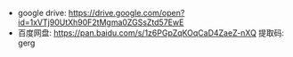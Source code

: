 * google drive: https://drive.google.com/open?id=1xVTj90UtXh90F2tMgma0ZGSsZtd57EwE
* 百度网盘: https://pan.baidu.com/s/1z6PGpZqKOqCaD4ZaeZ-nXQ 提取码: gerg 